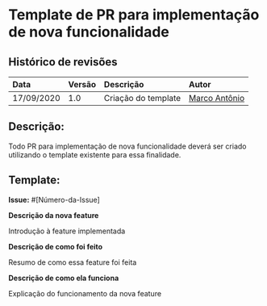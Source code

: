 # Template de PR para implementação de nova funcionalidade

## **Histórico de revisões**
|Data|Versão|Descrição|Autor|
|:---|:---|:---|:---|
|17/09/2020|1.0| Criação do template |[Marco Antônio](https://github.com/markinlimac)|

## Descrição:
Todo PR para implementação de nova funcionalidade deverá ser criado utilizando o template existente para essa finalidade.  

## Template:

**Issue:** #[Número-da-Issue]

**Descrição da nova feature**

Introdução à feature implementada

**Descrição de como foi feito**

Resumo de como essa feature foi feita

**Descrição de como ela funciona**

Explicação do funcionamento da nova feature
